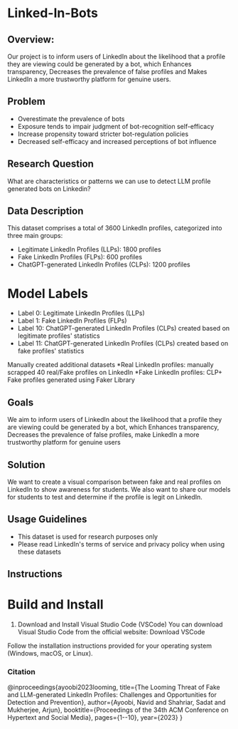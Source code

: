 # Linked-In-Bots

## Overview:
Our project is to inform users of LinkedIn about the likelihood that a profile they are viewing could be generated by a bot, which Enhances transparency, Decreases the prevalence of false profiles
and Makes LinkedIn a more trustworthy platform for genuine users.

## Problem
* Overestimate the prevalence of bots 
* Exposure tends to impair judgment of bot-recognition self-efficacy 
* Increase propensity toward stricter bot-regulation policies 
* Decreased self-efficacy and increased perceptions of bot influence

## Research Question
What are characteristics or patterns we can use to detect LLM profile generated bots on Linkedin?

## Data Description
This dataset comprises a total of 3600 LinkedIn profiles, categorized into three main groups:

* Legitimate LinkedIn Profiles (LLPs): 1800 profiles
* Fake LinkedIn Profiles (FLPs): 600 profiles
* ChatGPT-generated LinkedIn Profiles (CLPs): 1200 profiles

# Model Labels

* Label 0: Legitimate LinkedIn Profiles (LLPs)
* Label 1: Fake LinkedIn Profiles (FLPs)
* Label 10: ChatGPT-generated LinkedIn Profiles (CLPs) created based on legitimate profiles' statistics
* Label 11: ChatGPT-generated LinkedIn Profiles (CLPs) created based on fake profiles' statistics

Manually created additional datasets
*Real LinkedIn profiles: manually scrapped 40 real/Fake profiles on LinkedIn 
*Fake LinkedIn profiles: CLP+ Fake profiles generated using Faker Library


## Goals
We aim to inform users of LinkedIn about the likelihood that a profile they are viewing could be generated by a bot, which
Enhances transparency, Decreases the prevalence of false profiles, make LinkedIn a more trustworthy platform for genuine users

## Solution

We want to create a visual comparison between fake and real profiles on LinkedIn to show awareness for students.
We also want to share our models for students to test and determine if the profile is legit on LinkedIn.

## Usage Guidelines

* This dataset is used for research purposes only
* Please read LinkedIn's terms of service and privacy policy when using these datasets

## Instructions

# Build and Install

1. Download and Install Visual Studio Code (VSCode)
You can download Visual Studio Code from the official website: Download VSCode

Follow the installation instructions provided for your operating system (Windows, macOS, or Linux).





### Citation
@inproceedings{ayoobi2023looming,
  title={The Looming Threat of Fake and LLM-generated LinkedIn Profiles: Challenges and Opportunities for Detection and Prevention},
  author={Ayoobi, Navid and Shahriar, Sadat and Mukherjee, Arjun},
  booktitle={Proceedings of the 34th ACM Conference on Hypertext and Social Media},
  pages={1--10},
  year={2023}
}
